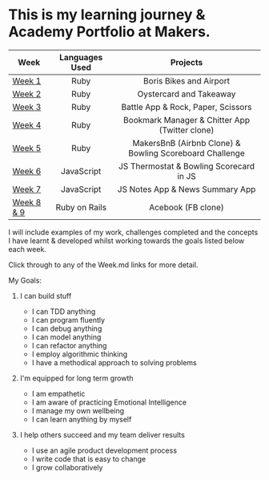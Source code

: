 # This is my learning journey & Academy Portfolio at Makers.


| Week        | Languages Used           | Projects  |
| ------------- |:-------------:| :----:|
| [Week 1](https://github.com/giorgigutsaevi/Makers-Learning-Portfolio/blob/main/Week1.md)    | Ruby | Boris Bikes and Airport |
| [Week 2](https://github.com/giorgigutsaevi/Makers-Learning-Portfolio/blob/main/Week2.md)   | Ruby      | Oystercard and Takeaway |
| [Week 3](https://github.com/giorgigutsaevi/Makers-Learning-Portfolio/blob/main/Week3.md)   | Ruby      | Battle App & Rock, Paper, Scissors |
| [Week 4](https://github.com/giorgigutsaevi/Makers-Learning-Portfolio/blob/main/Week4.md)   | Ruby      | Bookmark Manager & Chitter App (Twitter clone)|
| [Week 5](https://github.com/giorgigutsaevi/Makers-Learning-Portfolio/blob/main/Week5.md)   | Ruby      | MakersBnB (Airbnb Clone) & Bowling Scoreboard Challenge |
| [Week 6](https://github.com/giorgigutsaevi/Makers-Learning-Portfolio/blob/main/Week6.md)   | JavaScript      | JS Thermostat & Bowling Scorecard in JS |
| [Week 7](https://github.com/giorgigutsaevi/Makers-Learning-Portfolio/blob/main/Week7.md)   | JavaScript      | JS Notes App & News Summary App |
| [Week 8 & 9](https://github.com/giorgigutsaevi/Makers-Learning-Portfolio/blob/main/Week8&9.md)   | Ruby on Rails      | Acebook (FB clone) |

I will include examples of my work, challenges completed and the concepts I have learnt & developed whilst working towards the goals listed below each week.

Click through to any of the Week.md links for more detail.

My Goals:

1.  I can build stuff
    
    -   I can TDD anything
    -   I can program fluently
    -   I can debug anything
    -   I can model anything
    -   I can refactor anything
    -   I employ algorithmic thinking
    -   I have a methodical approach to solving problems
2.  I'm equipped for long term growth
    
    -   I am empathetic
    -   I am aware of practicing Emotional Intelligence
    -   I manage my own wellbeing
    -   I can learn anything by myself
3.  I help others succeed and my team deliver results
    
    -   I use an agile product development process
    -   I write code that is easy to change
    -   I grow collaboratively
